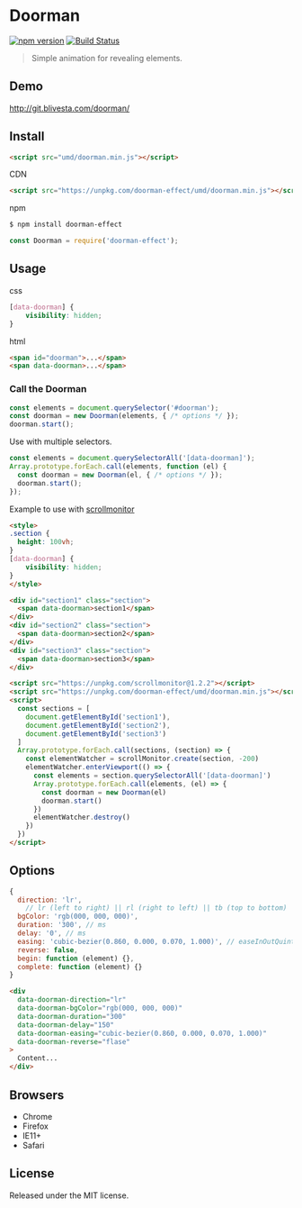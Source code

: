 # Doorman

[![npm version](https://img.shields.io/npm/v/doorman-effect.svg?style=flat-square)](https://www.npmjs.com/package/doorman-effect)
[![Build Status](https://img.shields.io/travis/blivesta/doorman/master.svg?style=flat-square)](https://travis-ci.org/blivesta/doorman)

> Simple animation for revealing elements.

## Demo

http://git.blivesta.com/doorman/

## Install

```html
<script src="umd/doorman.min.js"></script>
```

CDN

```html
<script src="https://unpkg.com/doorman-effect/umd/doorman.min.js"></script>
```

npm

```html
$ npm install doorman-effect
```
```js
const Doorman = require('doorman-effect');
```

## Usage

css

```css
[data-doorman] {
	visibility: hidden;
}
```

html
```html
<span id="doorman">...</span>
<span data-doorman>...</span>
```

### Call the Doorman

```js
const elements = document.querySelector('#doorman');
const doorman = new Doorman(elements, { /* options */ });
doorman.start();
```

Use with multiple selectors.

```js
const elements = document.querySelectorAll('[data-doorman]');
Array.prototype.forEach.call(elements, function (el) {
  const doorman = new Doorman(el, { /* options */ });
  doorman.start();
});
```

Example to use with [scrollmonitor](https://github.com/stutrek/scrollMonitor)

```html
<style>
.section {
  height: 100vh;
}
[data-doorman] {
	visibility: hidden;
}
</style>

<div id="section1" class="section">
  <span data-doorman>section1</span>
</div>
<div id="section2" class="section">
  <span data-doorman>section2</span>
</div>
<div id="section3" class="section">
  <span data-doorman>section3</span>
</div>

<script src="https://unpkg.com/scrollmonitor@1.2.2"></script>
<script src="https://unpkg.com/doorman-effect/umd/doorman.min.js"></script>
<script>
  const sections = [
    document.getElementById('section1'),
    document.getElementById('section2'),
    document.getElementById('section3')
  ]
  Array.prototype.forEach.call(sections, (section) => {
    const elementWatcher = scrollMonitor.create(section, -200)
    elementWatcher.enterViewport(() => {
      const elements = section.querySelectorAll('[data-doorman]')
      Array.prototype.forEach.call(elements, (el) => {
        const doorman = new Doorman(el)
        doorman.start()
      })
      elementWatcher.destroy()
    })
  })
</script>
```


## Options

```js
{
  direction: 'lr',
	// lr (left to right) || rl (right to left) || tb (top to bottom) || bt (bottom to top).
  bgColor: 'rgb(000, 000, 000)',
  duration: '300', // ms
  delay: '0', // ms
  easing: 'cubic-bezier(0.860, 0.000, 0.070, 1.000)', // easeInOutQuint
  reverse: false,
  begin: function (element) {},
  complete: function (element) {}
}
```

```html
<div
  data-doorman-direction="lr"
  data-doorman-bgColor="rgb(000, 000, 000)"
  data-doorman-duration="300"
  data-doorman-delay="150"
  data-doorman-easing="cubic-bezier(0.860, 0.000, 0.070, 1.000)"
  data-doorman-reverse="flase"
>
  Content...
</div>
```

## Browsers

- Chrome
- Firefox
- IE11+
- Safari

## License
Released under the MIT license.
